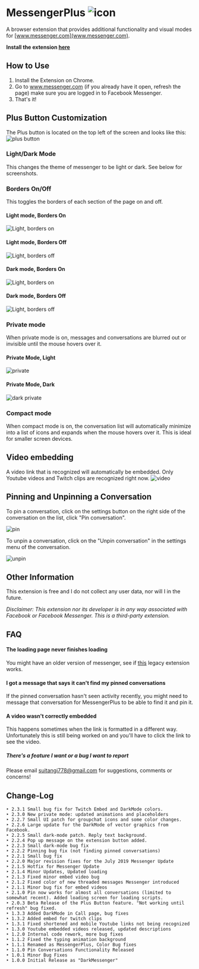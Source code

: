 
# MessengerPlus ![icon](https://raw.githubusercontent.com/suitangi/MessengerPlus/master/support/img/icon48.png)
A browser extension that provides additional functionality and visual modes for [www.messenger.com](www.messenger.com).

**Install the extension [here](https://chrome.google.com/webstore/detail/messsengerplus/hmciajeemeompacmillfkacaihdbpafj)**

## How to Use
1. Install the Extension on Chrome.
2. Go to www.messenger.com (if you already have it open, refresh the page) make sure you are logged in to Facebook Messenger.
3. That's it!

## Plus Button Customization
The Plus button is located on the top left of the screen and looks like this:
![plus button](https://raw.githubusercontent.com/suitangi/MessengerPlus/master/support/img/plusButton.png)

### Light/Dark Mode
This changes the theme of messenger to be light or dark. See below for screenshots.

### Borders On/Off
This toggles the borders of each section of the page on and off.

#### Light mode, Borders On
![Light, borders on](https://raw.githubusercontent.com/suitangi/MessengerPlus/master/support/img/border.png)

#### Light mode, Borders Off
![Light, borders off](https://raw.githubusercontent.com/suitangi/MessengerPlus/master/support/img/noborder.png)

#### Dark mode, Borders On
![Light, borders on](https://raw.githubusercontent.com/suitangi/MessengerPlus/master/support/img/darkborder.png)

#### Dark mode, Borders Off
![Light, borders off](https://raw.githubusercontent.com/suitangi/MessengerPlus/master/support/img/darknoborder.png)

### Private mode
When private mode is on, messages and conversations are blurred out or invisible until the mouse hovers over it.

#### Private Mode, Light
![private](https://raw.githubusercontent.com/suitangi/MessengerPlus/master/support/img/private.png)

#### Private Mode, Dark
![dark private](https://raw.githubusercontent.com/suitangi/MessengerPlus/master/support/img/darkprivate.png)

### Compact mode
When compact mode is on, the conversation list will automatically minimize into a list of icons and expands when the mouse hovers over it. This is ideal for smaller screen devices.

## Video embedding
A video link that is recognized will automatically be embedded. Only Youtube videos and Twitch clips are recognized right now.
![video](https://raw.githubusercontent.com/suitangi/MessengerPlus/master/support/img/video.png)

## Pinning and Unpinning a Conversation
To pin a conversation, click on the settings button on the right side of the conversation on the list, click "Pin conversation".

![pin](https://raw.githubusercontent.com/suitangi/MessengerPlus/master/support/img/pin.png)

To unpin a conversation, click on the "Unpin conversation" in the settings menu of the conversation.

![unpin](https://raw.githubusercontent.com/suitangi/MessengerPlus/master/support/img/unpin.png)

## Other Information
This extension is free and I do not collect any user data, nor will I in the future.

*Disclaimer: This extension nor its developer is in any way associated with Facebook or Facebook Messenger. This is a third-party extension.*

## FAQ
#### The loading page never finishes loading
You might have an older version of messenger, see if [this](https://chrome.google.com/webstore/detail/messsengerplus-old-versio/neaollicfdeidikoaehophbicpkohjof) legacy extension works.

#### I got a message that says it can't find my pinned conversations
If the pinned conversation hasn't seen activity recently, you might need to message that conversation for MessengerPlus to be able to find it and pin it.

#### A video wasn't correctly embedded
This happens sometimes when the link is formatted in a different way. Unfortunately this is still being worked on and you'll have to click the link to see the video.

##### There's a feature I want or a bug I want to report
Please email suitangi778@gmail.com for suggestions, comments or concerns!

## Change-Log
```
‣ 2.3.1 Small bug fix for Twitch Embed and DarkMode colors.
‣ 2.3.0 New private mode: updated animations and placeholders
‣ 2.2.7 Small UI patch for groupchat icons and some color changes.
‣ 2.2.6 Large update for the DarkMode of vector graphics from Facebook.
‣ 2.2.5 Small dark-mode patch. Reply text background.
‣ 2.2.4 Pop up message on the extension button added.
‣ 2.2.3 Small dark-mode bug fix
‣ 2.2.2 Pinning bug fix (not finding pinned conversations)
‣ 2.2.1 Small bug fix
‣ 2.2.0 Major revision fixes for the July 2019 Messenger Update
‣ 2.1.5 Hotfix for Messenger Update
‣ 2.1.4 Minor Updates, Updated loading
‣ 2.1.3 Fixed minor embed video bug
‣ 2.1.2 Fixed color of new threaded messages Messenger introduced
‣ 2.1.1 Minor bug fix for embed videos
‣ 2.1.0 Pin now works for almost all conversations (limited to somewhat recent). Added loading screen for loading scripts.
‣ 2.0.3 Beta Release of the Plus Button feature. "Not working until refresh" bug fixed.
‣ 1.3.3 Added DarkMode in Call page, bug fixes
‣ 1.3.2 Added embed for twitch clips
‣ 1.3.1 Fixed shortened and mobile Youtube links not being recognized
‣ 1.3.0 Youtube embedded videos released, updated descriptions
‣ 1.2.0 Internal code rework, more bug fixes
‣ 1.1.2 Fixed the typing animation background
‣ 1.1.1 Renamed as MessengerPlus, Color Bug fixes
‣ 1.1.0 Pin Conversations Functionality Released
‣ 1.0.1 Minor Bug Fixes
‣ 1.0.0 Initial Release as "DarkMessenger"
```
